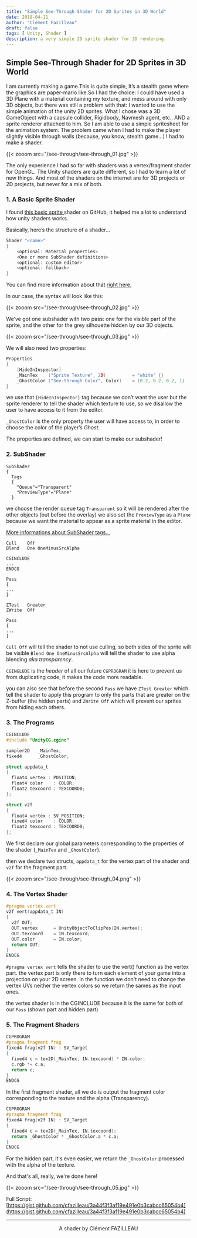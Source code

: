 ```yaml
---
title: "Simple See-Through Shader for 2D Sprites in 3D World"
date: 2018-04-11
author: "Clément Fazilleau"
draft: false
tags: [ Unity, Shader ]
description: a very simple 2D sprite shader for 3D rendering.
---
```

## Simple See-Through Shader for 2D Sprites in 3D World

I am currently making a game.This is quite simple, It’s a stealth game where the graphics are paper-mario like.So I had the choice: I could have used a 3D Plane with a material containing my texture, and mess around with only 3D objects, but there was still a problem with that: I wanted to use the simple animation of the unity 2D sprites.
What I chose was a 3D GameObject with a capsule collider, Rigidbody, Navmesh agent, etc.. AND a sprite renderer attached to him. So I am able to use a simple spritesheet for the animation system.
The problem came when I had to make the player slightly visible through walls (because, you know, stealth game…) I had to make a shader.

{{< zooom src="/see-through/see-through_01.jpg" >}}

The only experience I had so far with shaders was a vertex/fragment shader for OpenGL. The Unity shaders are quite different, so I had to learn a lot of new things. And most of the shaders on the internet are for 3D projects or 2D projects, but never for a mix of both.

### 1. A Basic Sprite Shader

I found [this basic sprite ](https://github.com/nubick/unity-utils/blob/master/sources/Assets/Scripts/Shaders/Sprites-Default.shader)shader on GitHub, it helped me a lot to understand how unity shaders works.

Basically, here’s the structure of a shader…

```C
Shader "<name>"
{
	<optional: Material properties>
	<One or more SubShader definitions>
	<optional: custom editor>
	<optional: fallback>
}
```

You can find more information about that [right here.](https://docs.unity3d.com/Manual/SL-Shader.html)

In our case, the syntax will look like this:

{{< zooom src="/see-through/see-through_02.jpg" >}}

We’ve got one subshader with two pass: one for the visible part of the sprite, and the other for the grey silhouette hidden by our 3D objects.

{{< zooom src="/see-through/see-through_03.jpg" >}}

We will also need two properties:

```C
Properties
{
	[HideInInspector]
	_MainTex    ("Sprite Texture", 2D)          = "white" {}
	_GhostColor ("See-through Color", Color)    = (0.2, 0.2, 0.2, 1)
}
```

we use that `[HideInInspector]` tag because we don’t want the user but the sprite renderer to tell the shader which texture to use, so we disallow the user to have access to it from the editor.

`_GhostColor` is the only property the user will have access to, in order to choose the color of the player’s *Ghost*.

The properties are defined, we can start to make our subshader!

### 2. SubShader

```
SubShader
{
  Tags
  {
    "Queue"="Transparent"
    "PreviewType"="Plane"
  }
```

we choose the render queue tag `Transparent` so it will be rendered after the other objects (but before the overlay)
we also set the `PreviewType` as a `Plane` because we want the material to appear as a sprite material in the editor.

[More informations about SubShader tags…](https://docs.unity3d.com/Manual/SL-SubShaderTags.html)

```
Cull    Off
Blend   One OneMinusSrcAlpha

CGINCLUDE
...
ENDCG

Pass
{
...
}

ZTest   Greater
ZWrite  Off

Pass
{
...
}

```

`Cull Off` will tell the shader to not use culling, so both sides of the sprite will be visible
`Blend One OneMinusSrcAlpha` will tell the shader to use alpha blending *aka transparency*.

`CGINGLUDE` is the *header* of all our future `CGPROGRAM` it is here to prevent us from duplicating code, it makes the code more readable.

you can also see that before the second `Pass` we have `ZTest Greater` which tell the shader to apply this program to only the parts that are greater on the Z-buffer (the hidden parts) and `ZWrite Off` which will prevent our sprites from hiding each others.

### 3. The Programs

```C
CGINCLUDE
#include "UnityCG.cginc"

sampler2D   _MainTex;
fixed4      _GhostColor;

struct appdata_t
{
  float4 vertex : POSITION;
  float4 color    : COLOR;
  float2 texcoord : TEXCOORD0;
};

struct v2f
{
  float4 vertex : SV_POSITION;
  fixed4 color    : COLOR;
  float2 texcoord : TEXCOORD0;
};
```

We first declare our global parameters corresponding to the properties of the shader (`_MainTex` and `_GhostColor`).

then we declare two structs, `appdata_t` for the vertex part of the shader and `v2f` for the fragment part.

{{< zooom src="/see-through/see-through_04.png" >}}

### 4. The Vertex Shader

```C
#pragma vertex vert
v2f vert(appdata_t IN)
{
  v2f OUT;
  OUT.vertex      = UnityObjectToClipPos(IN.vertex);
  OUT.texcoord    = IN.texcoord;
  OUT.color       = IN.color;
  return OUT;
}
ENDCG
```

`#pragma vertex vert` tells the shader to use the vert() function as the vertex part. the vertex part is only there to turn each element of your game into a projection on your 2D screen.
In the function we don't need to change the vertex UVs neither the vertex colors so we return the sames as the input ones.

the vertex shader is in the CGINCLUDE because it is the same for both of our `Pass` (shown part and hidden part)

### 5. The Fragment Shaders

```C
CGPROGRAM
#pragma fragment frag
fixed4 frag(v2f IN) : SV_Target
{
  fixed4 c = tex2D(_MainTex, IN.texcoord) * IN.color;
  c.rgb *= c.a;
  return c;
}
ENDCG
```

In the first fragment shader, all we do is output the fragment color corresponding to the texture and the alpha (Transparency).

```C
CGPROGRAM
#pragma fragment frag
fixed4 frag(v2f IN) : SV_Target
{
  fixed4 c = tex2D(_MainTex, IN.texcoord);
  return _GhostColor * _GhostColor.a * c.a;
}
ENDCG
```

For the hidden part, it's even easier, we return the `_GhostColor` processed with the alpha of the texture.

And that's all, really, we're done here!

{{< zooom src="/see-through/see-through_05.jpg" >}}

Full Script: [https://gist.github.com/cfazilleau/3a44f3f3af19e491e0b3cabcc65054b4](https://gist.github.com/cfazilleau/3a44f3f3af19e491e0b3cabcc65054b4)

------

<div align="center">A shader by Clément FAZILLEAU</div>